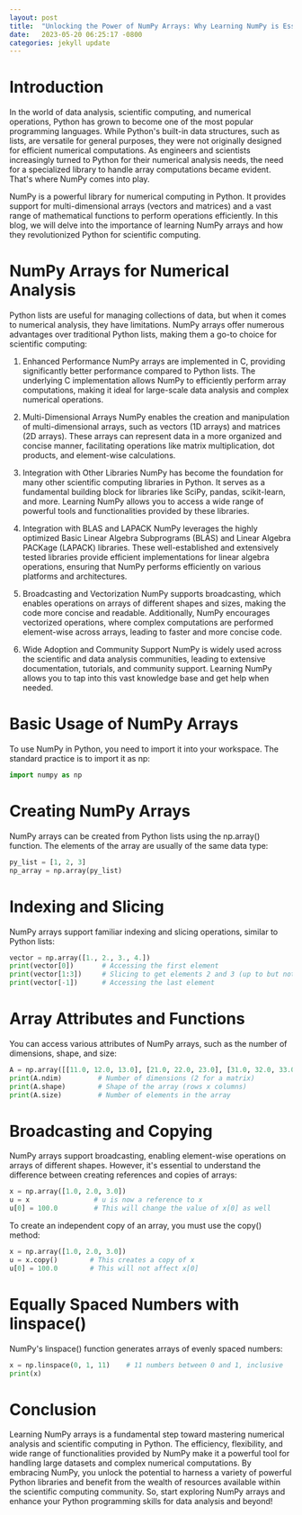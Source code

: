 ```yaml
---
layout: post
title:  "Unlocking the Power of NumPy Arrays: Why Learning NumPy is Essential for Python Programmers"
date:   2023-05-20 06:25:17 -0800
categories: jekyll update
---
```

# Introduction
In the world of data analysis, scientific computing, and numerical operations, Python has grown to become one of the most popular programming languages. While Python's built-in data structures, such as lists, are versatile for general purposes, they were not originally designed for efficient numerical computations. As engineers and scientists increasingly turned to Python for their numerical analysis needs, the need for a specialized library to handle array computations became evident. That's where NumPy comes into play.

NumPy is a powerful library for numerical computing in Python. It provides support for multi-dimensional arrays (vectors and matrices) and a vast range of mathematical functions to perform operations efficiently. In this blog, we will delve into the importance of learning NumPy arrays and how they revolutionized Python for scientific computing.

# NumPy Arrays for Numerical Analysis
Python lists are useful for managing collections of data, but when it comes to numerical analysis, they have limitations. NumPy arrays offer numerous advantages over traditional Python lists, making them a go-to choice for scientific computing:

1. Enhanced Performance
NumPy arrays are implemented in C, providing significantly better performance compared to Python lists. The underlying C implementation allows NumPy to efficiently perform array computations, making it ideal for large-scale data analysis and complex numerical operations.

2. Multi-Dimensional Arrays
NumPy enables the creation and manipulation of multi-dimensional arrays, such as vectors (1D arrays) and matrices (2D arrays). These arrays can represent data in a more organized and concise manner, facilitating operations like matrix multiplication, dot products, and element-wise calculations.

3. Integration with Other Libraries
NumPy has become the foundation for many other scientific computing libraries in Python. It serves as a fundamental building block for libraries like SciPy, pandas, scikit-learn, and more. Learning NumPy allows you to access a wide range of powerful tools and functionalities provided by these libraries.

4. Integration with BLAS and LAPACK
NumPy leverages the highly optimized Basic Linear Algebra Subprograms (BLAS) and Linear Algebra PACKage (LAPACK) libraries. These well-established and extensively tested libraries provide efficient implementations for linear algebra operations, ensuring that NumPy performs efficiently on various platforms and architectures.

5. Broadcasting and Vectorization
NumPy supports broadcasting, which enables operations on arrays of different shapes and sizes, making the code more concise and readable. Additionally, NumPy encourages vectorized operations, where complex computations are performed element-wise across arrays, leading to faster and more concise code.

6. Wide Adoption and Community Support
NumPy is widely used across the scientific and data analysis communities, leading to extensive documentation, tutorials, and community support. Learning NumPy allows you to tap into this vast knowledge base and get help when needed.

# Basic Usage of NumPy Arrays
To use NumPy in Python, you need to import it into your workspace. The standard practice is to import it as np:

```python
import numpy as np
```
# Creating NumPy Arrays
NumPy arrays can be created from Python lists using the np.array() function. The elements of the array are usually of the same data type:

```python
py_list = [1, 2, 3]
np_array = np.array(py_list)
```
# Indexing and Slicing
NumPy arrays support familiar indexing and slicing operations, similar to Python lists:

```python
vector = np.array([1., 2., 3., 4.])
print(vector[0])       # Accessing the first element
print(vector[1:3])     # Slicing to get elements 2 and 3 (up to but not including the 4th element)
print(vector[-1])      # Accessing the last element
```
# Array Attributes and Functions
You can access various attributes of NumPy arrays, such as the number of dimensions, shape, and size:

```python
A = np.array([[11.0, 12.0, 13.0], [21.0, 22.0, 23.0], [31.0, 32.0, 33.0]])
print(A.ndim)         # Number of dimensions (2 for a matrix)
print(A.shape)        # Shape of the array (rows x columns)
print(A.size)         # Number of elements in the array
```
# Broadcasting and Copying
NumPy arrays support broadcasting, enabling element-wise operations on arrays of different shapes. However, it's essential to understand the difference between creating references and copies of arrays:

```python
x = np.array([1.0, 2.0, 3.0])
u = x                # u is now a reference to x
u[0] = 100.0         # This will change the value of x[0] as well
```
To create an independent copy of an array, you must use the copy() method:

```python
x = np.array([1.0, 2.0, 3.0])
u = x.copy()        # This creates a copy of x
u[0] = 100.0        # This will not affect x[0]
```
# Equally Spaced Numbers with linspace()

NumPy's linspace() function generates arrays of evenly spaced numbers:


```python
x = np.linspace(0, 1, 11)    # 11 numbers between 0 and 1, inclusive
print(x)
```
# Conclusion
Learning NumPy arrays is a fundamental step toward mastering numerical analysis and scientific computing in Python. The efficiency, flexibility, and wide range of functionalities provided by NumPy make it a powerful tool for handling large datasets and complex numerical computations. By embracing NumPy, you unlock the potential to harness a variety of powerful Python libraries and benefit from the wealth of resources available within the scientific computing community. So, start exploring NumPy arrays and enhance your Python programming skills for data analysis and beyond! 
